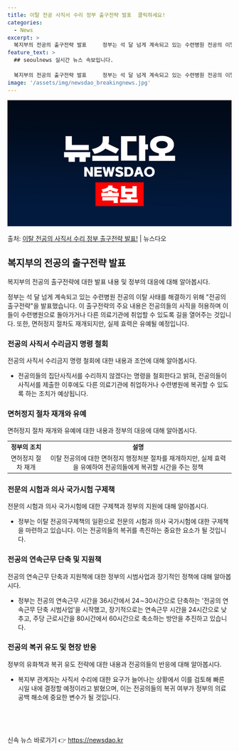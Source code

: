 ```yaml
---
title: 이탈 전공 사직서 수리 정부 출구전략 발표  클릭하세요!
categories:
  - News
excerpt: >
  복지부의 전공의 출구전략 발표     정부는 석 달 넘게 계속되고 있는 수련병원 전공의 이탈 사태를 해결하기…
feature_text: >
  ## seoulnews 실시간 뉴스 속보입니다.

  복지부의 전공의 출구전략 발표     정부는 석 달 넘게 계속되고 있는 수련병원 전공의 이탈 사태를 해결하기…
image: '/assets/img/newsdao_breakingnews.jpg'
---
```


![뉴스다오 속보](/assets/img/newsdao_breakingnews.jpg)

<p>출처: <a href="https://newsdao.kr/4050" rel="dofollow">이탈 전공의 사직서 수리 정부 출구전략 발표!</a> | 뉴스다오</p>

<h2 data-ke-size="size26">복지부의 전공의 출구전략 발표</h2>
복지부의 전공의 출구전략에 대한 발표 내용 및 정부의 대응에 대해 알아봅시다.

<p data-ke-size="size16">정부는 석 달 넘게 계속되고 있는 수련병원 전공의 이탈 사태를 해결하기 위해 "전공의 출구전략"을 발표했습니다. 이 출구전략의 주요 내용은 전공의들의 사직을 허용하며 이들이 수련병원으로 돌아가거나 다른 의료기관에 취업할 수 있도록 길을 열어주는 것입니다. 또한, 면허정지 절차도 재개되지만, 실제 효력은 유예될 예정입니다.</p>

<h3>전공의 사직서 수리금지 명령 철회</h3>
전공의 사직서 수리금지 명령 철회에 대한 내용과 조언에 대해 알아봅시다.

<ul>
  <li>전공의들의 집단사직서를 수리하지 않겠다는 명령을 철회한다고 밝혀, 전공의들이 사직서를 제출한 이후에도 다른 의료기관에 취업하거나 수련병원에 복귀할 수 있도록 하는 조치가 예상됩니다.</li>
</ul>

<h3>면허정지 절차 재개와 유예</h3>
면허정지 절차 재개와 유예에 대한 내용과 정부의 대응에 대해 알아봅시다.

<table>
  <tr>
    <td style="text-align: center; height: 17px;"><b>정부의 조치</b></td>
    <td style="text-align: center; height: 17px;"><b>설명</b></td>
  </tr>
  <tr>
    <td style="text-align: center; height: 17px;">면허정지 절차 재개</td>
    <td style="text-align: center; height: 17px;">이탈 전공의에 대한 면허정지 행정처분 절차를 재개하지만, 실제 효력을 유예하여 전공의들에게 복귀할 시간을 주는 정책</td>
  </tr>
</table>

<h3>전문의 시험과 의사 국가시험 구제책</h3>
전문의 시험과 의사 국가시험에 대한 구제책과 정부의 지원에 대해 알아봅시다.

<ul>
  <li>정부는 이탈 전공의구제책의 일환으로 전문의 시험과 의사 국가시험에 대한 구제책을 마련하고 있습니다. 이는 전공의들의 복귀를 촉진하는 중요한 요소가 될 것입니다.</li>
</ul>

<h3>전공의 연속근무 단축 및 지원책</h3>
전공의 연속근무 단축과 지원책에 대한 정부의 시범사업과 장기적인 정책에 대해 알아봅시다.

<ul>
  <li>정부는 전공의 연속근무 시간을 36시간에서 24∼30시간으로 단축하는 '전공의 연속근무 단축 시범사업'을 시작했고, 장기적으로는 연속근무 시간을 24시간으로 낮추고, 주당 근로시간을 80시간에서 60시간으로 축소하는 방안을 추진하고 있습니다.</li>
</ul>

<h3>전공의 복귀 유도 및 현장 반응</h3>
정부의 유화책과 복귀 유도 전략에 대한 내용과 전공의들의 반응에 대해 알아봅시다.

<ul>
  <li>복지부 관계자는 사직서 수리에 대한 요구가 늘어나는 상황에서 이를 검토해 빠른 시일 내에 결정할 예정이라고 밝혔으며, 이는 전공의들의 복귀 여부가 정부의 의료 공백 해소에 중요한 변수가 될 것입니다.</li>
</ul>

<p data-ke-size="size16">&nbsp;</p>
<p data-ke-size="size16">&nbsp;</p> 

신속 뉴스 바로가기 👉 <a href="https://newsdao.kr" rel="dofollow">https://newsdao.kr</a>


